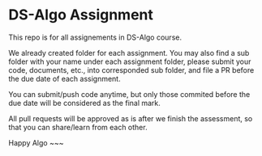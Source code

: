 # DS-Algo Assignment 



This repo is for all assignements in DS-Algo course.



We already created folder for each assignment. You may also find a sub folder with your name under each assignment folder, please submit your code, documents, etc., into corresponded sub folder, and file a PR before the due date of each assignment.



You can submit/push code anytime, but only those commited before the due date will be considered as the final mark.



All pull requests will be approved as is after we finish the assessment, so that you can share/learn from each other.



Happy Algo ~~~